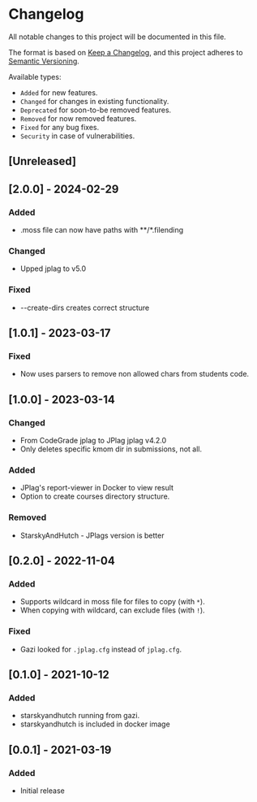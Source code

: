 # Changelog
All notable changes to this project will be documented in this file.

The format is based on [Keep a Changelog](https://keepachangelog.com/en/1.0.0/),
and this project adheres to [Semantic Versioning](https://semver.org/spec/v2.0.0.html).

Available types:

- `Added` for new features.
- `Changed` for changes in existing functionality.
- `Deprecated` for soon-to-be removed features.
- `Removed` for now removed features.
- `Fixed` for any bug fixes.
- `Security` in case of vulnerabilities.

## [Unreleased]

## [2.0.0] - 2024-02-29
### Added
- .moss file can now have paths with **/*.filending
### Changed
- Upped jplag to v5.0

### Fixed
- --create-dirs creates correct structure


## [1.0.1] - 2023-03-17
### Fixed
- Now uses parsers to remove non allowed chars from students code.

## [1.0.0] - 2023-03-14
### Changed
- From CodeGrade jplag to JPlag jplag v4.2.0
- Only deletes specific kmom dir in submissions, not all.
### Added
- JPlag's report-viewer in Docker to view result
- Option to create courses directory structure.
### Removed
- StarskyAndHutch - JPlags version is better


## [0.2.0] - 2022-11-04
### Added
- Supports wildcard in moss file for files to copy (with `*`).
- When copying with wildcard, can exclude files (with `!`).


### Fixed
- Gazi looked for `.jplag.cfg` instead of `jplag.cfg`.

## [0.1.0] - 2021-10-12
### Added
- starskyandhutch running from gazi.
- starskyandhutch is included in docker image



## [0.0.1] - 2021-03-19
### Added
- Initial release

